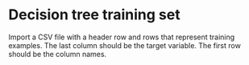 # Decision tree training set

Import a CSV file with a header row and rows that represent training examples. The last column should be the target variable. The first row should be the column names.
